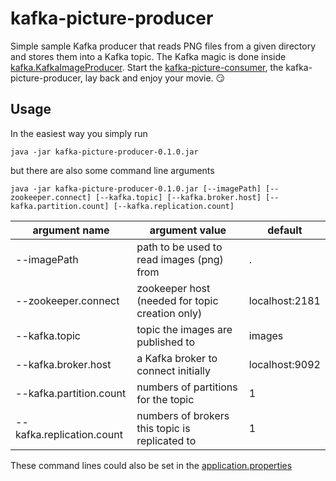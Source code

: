 kafka-picture-producer
======================

Simple sample Kafka producer that reads PNG files from a given directory and stores them into a Kafka topic. 
The Kafka magic is done inside [kafka.KafkaImageProducer](src/main/java/imageproducer/kafka/KafkaImageProducer.java#L108).
Start the [kafka-picture-consumer](../../../kafka-picture-consumer), the kafka-picture-producer, lay back and enjoy your movie. :smirk:

Usage
-----

In the easiest way you simply run

    java -jar kafka-picture-producer-0.1.0.jar 

but there are also some command line arguments

    java -jar kafka-picture-producer-0.1.0.jar [--imagePath] [--zookeeper.connect] [--kafka.topic] [--kafka.broker.host] [--kafka.partition.count] [--kafka.replication.count]

| argument name             | argument value                                  | default        |
| ------------------------- | ----------------------------------------------- | -------------- |
| --imagePath               | path to be used to read images (png) from       | .              |
| --zookeeper.connect       | zookeeper host (needed for topic creation only) | localhost:2181 |
| --kafka.topic             | topic the images are published to               | images         |
| --kafka.broker.host       | a Kafka broker to connect initially             | localhost:9092 |
| --kafka.partition.count   | numbers of partitions for the topic             | 1              |
| --kafka.replication.count | numbers of brokers this topic is replicated to  | 1              |
 
These command lines could also be set in the [application.properties](src/main/resources/application.properties)
